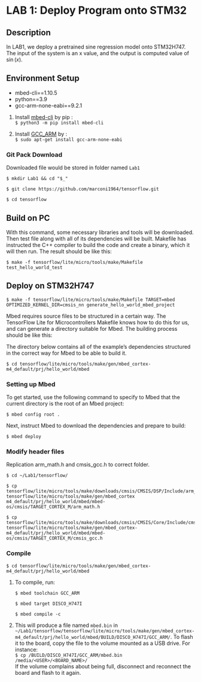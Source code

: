 # LAB 1: Deploy Program onto STM32
## Description
In LAB1, we deploy a pretrained sine regression model onto STM32H747. The input of the system is an x value, and the output is computed value of $\sin(x)$.

## Environment Setup
- mbed-cli==1.10.5
- python==3.9
- gcc-arm-none-eabi==9.2.1

1. Install [mbed-cli](https://os.mbed.com/docs/mbed-os/v6.15/build-tools/install-and-set-up.html) by pip :\
`$ python3 -m pip install mbed-cli`

2. Install [GCC_ARM](https://developer.arm.com/tools-and-software/open-source-software/developer-tools/gnu-toolchain/downloads) by :\
`$ sudo apt-get install gcc-arm-none-eabi`

### Git Pack Download
Downloaded file would be stored in folder named `Lab1`

`$ mkdir Lab1 && cd "$_"`

`$ git clone https://github.com/marconi1964/tensorflow.git`

`$ cd tensorflow`


## Build on PC
With this command, some necessary libraries and tools will be downloaded. Then test file along with all of its dependencies will be built. Makefile has instructed the C++ compiler to build the code and create a binary, which it will then run. The result should be like this:
    
`$ make -f tensorflow/lite/micro/tools/make/Makefile test_hello_world_test`

<!--
![](https://i.imgur.com/56qXKtP.png)
-->

## Deploy on STM32H747
`$ make -f tensorflow/lite/micro/tools/make/Makefile TARGET=mbed OPTIMIZED_KERNEL_DIR=cmsis_nn generate_hello_world_mbed_project`

Mbed requires source files to be structured in a certain way. The TensorFlow Lite for Microcontrollers Makefile knows how to do this for us, and can generate a directory suitable for Mbed. The building process should be like this:

<!--
![](https://i.imgur.com/tENEHNF.png)
-->
The directory below contains all of the example’s dependencies structured in the correct way for Mbed to be able to build it.

`$ cd tensorflow/lite/micro/tools/make/gen/mbed_cortex-m4_default/prj/hello_world/mbed`



### Setting up Mbed
To get started, use the following command to specify to Mbed that the current directory is the root of an Mbed project:

`$ mbed config root .`
    
Next, instruct Mbed to download the dependencies and prepare to build:

`$ mbed deploy`

<!--
### Modify Mbed Configuration

By default, Mbed will build the project using C++ 98. However, TensorFlow Lite requires C++ 11. Run the following Python snippet to modify the Mbed configuration files so that it uses C++ 11. You should put `modify.py` in `tensorflow/lite/micro/tools/make/gen/mbed_cortex-m4_default/prj/hello_world/mbed` and enter the command:

`$ python3 modify.py`
-->

### Modify header files

Replication arm_math.h and cmsis_gcc.h to correct folder.

`$ cd ~/Lab1/tensorflow/`

```
$ cp tensorflow/lite/micro/tools/make/downloads/cmsis/CMSIS/DSP/Include/arm_math.h  tensorflow/lite/micro/tools/make/gen/mbed_cortex m4_default/prj/hello_world/mbed/mbed-os/cmsis/TARGET_CORTEX_M/arm_math.h
```
```
$ cp tensorflow/lite/micro/tools/make/downloads/cmsis/CMSIS/Core/Include/cmsis_gcc.h  tensorflow/lite/micro/tools/make/gen/mbed_cortex-m4_default/prj/hello_world/mbed/mbed-os/cmsis/TARGET_CORTEX_M/cmsis_gcc.h
```


### Compile 

`$ cd tensorflow/lite/micro/tools/make/gen/mbed_cortex-m4_default/prj/hello_world/mbed`

1. To compile, run:

    `$ mbed toolchain GCC_ARM`

    `$ mbed target DISCO_H747I`

    `$ mbed compile -c`

2. This will produce a file named `mbed.bin` in `~/Lab1/tensorflow/tensorflow/lite/micro/tools/make/gen/mbed_cortex-m4_default/prj/hello_world/mbed/BUILD/DISCO_H747I/GCC_ARM/`. To flash it to the board, copy the file to the volume mounted as a USB drive. For instance:\
`$ cp /BUILD/DISCO_H747I/GCC_ARM/mbed.bin /media/<USER>/<BOARD_NAME>/`\
If the volume complains about being full, disconnect and reconnect the board and flash to it again.






